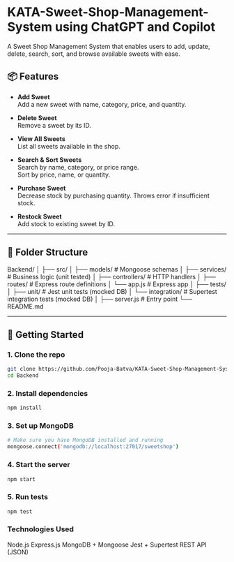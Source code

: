 # KATA-Sweet-Shop-Management-System using ChatGPT and Copilot
A Sweet Shop Management System that enables users to add, update, delete, search, sort, and browse available sweets with ease.

## 📦 Features

- **Add Sweet**  
  Add a new sweet with name, category, price, and quantity.

- **Delete Sweet**  
  Remove a sweet by its ID.

- **View All Sweets**  
  List all sweets available in the shop.

- **Search & Sort Sweets**  
  Search by name, category, or price range.  
  Sort by price, name, or quantity.

- **Purchase Sweet**  
  Decrease stock by purchasing quantity. Throws error if insufficient stock.

- **Restock Sweet**  
  Add stock to existing sweet by ID.

---

## 📁 Folder Structure
Backend/
│
├── src/
│ ├── models/ # Mongoose schemas
│ ├── services/ # Business logic (unit tested)
│ ├── controllers/ # HTTP handlers
│ ├── routes/ # Express route definitions
│ └── app.js # Express app
│
├── tests/
│ ├── unit/ # Jest unit tests (mocked DB)
│ └── integration/ # Supertest integration tests (mocked DB)
│
├── server.js # Entry point
└── README.md


---

## 🚀 Getting Started

### 1. Clone the repo
```bash
git clone https://github.com/Pooja-Batva/KATA-Sweet-Shop-Management-System.git
cd Backend
```

### 2. Install dependencies
```bash
npm install
```

### 3. Set up MongoDB
```bash
# Make sure you have MongoDB installed and running
mongoose.connect('mongodb://localhost:27017/sweetshop')  
```

### 4. Start the server
```bash
npm start
```

### 5. Run tests
```bash     
npm test
```

### Technologies Used
Node.js
Express.js
MongoDB + Mongoose
Jest + Supertest
REST API (JSON)